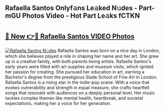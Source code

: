 ## Rafaella Santos Onlyf𝚊ns Le𝚊ked N𝚞des - Part-mGU Photos Video - Hot Part Le𝚊ks fCTKN

# <h2><a href="http://ab99526.deff.icu/?id=Rafaella+Santos">🔗 New 👉🔴 Rafaella Santos VIDEO Photos</a></h2>

[![Rafaella Santos N𝚞des](https://i.imgur.com/rIISA9y.gif)](http://ab99526.deff.icu/?id=Rafaella+Santos)
Rafaella Santos was born on a nice day in London, which she believes played a role in shaping her name and her art. She grew up in a creative family, with both parents being artists. Rafaella Santos's early years were filled with art supplies and museum visits, which ignited her passion for creating. She pursued her education in art, earning a Bachelor's degree from the prestigious Slade School of Fine Art in London. Rafaella Santos is a rising star in the indie-pop scene. With a voice that evokes vulnerability and strength in equal measure, she crafts heartfelt songs that resonate with audiences on a deeply personal level. Her music tackles complex themes like mental health, heartbreak, and societal expectations, making her a voice for her generation.
